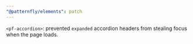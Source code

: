 ```yaml
---
"@patternfly/elements": patch
---
```


`<pf-accordion>`: prevented `expanded` accordion headers from stealing focus when the page loads.

